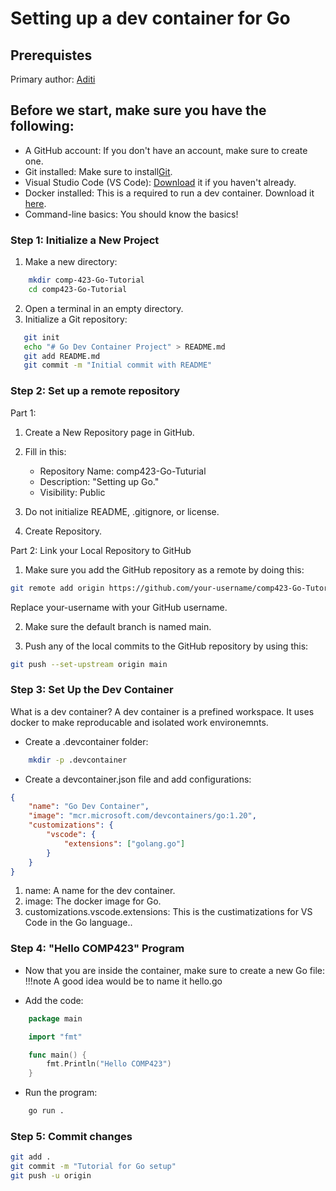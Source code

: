 # Setting up a dev container for Go

## Prerequistes 
Primary author: [Aditi](https://github.com/aditivn12)

Before we start, make sure you have the following:
- 
- A GitHub account: If you don't have an account, make sure to create one.
- Git installed: Make sure to install[Git](https://github.com/).
- Visual Studio Code (VS Code): [Download](https://code.visualstudio.com/download) it if you haven't already.
- Docker installed: This is a required to run a dev container. Download it [here](https://www.docker.com/products/docker-desktop/).
- Command-line basics: You should know the basics!

### Step 1: Initialize a New Project

1. Make a new directory:
```bash
    mkdir comp-423-Go-Tutorial
    cd comp423-Go-Tutorial
```

2. Open a terminal in an empty directory.
3. Initialize a Git repository:
```bash
   git init
   echo "# Go Dev Container Project" > README.md
   git add README.md
   git commit -m "Initial commit with README" 
```
### Step 2: Set up a remote repository
Part 1:

1. Create a New Repository page in GitHub.

2. Fill in this:

    - Repository Name: comp423-Go-Tuturial
    - Description: "Setting up Go."
    - Visibility: Public

3. Do not initialize README, .gitignore, or license.

4. Create Repository.

Part 2: 
Link your Local Repository to GitHub

1. Make sure you add the GitHub repository as a remote by doing this:


```bash
git remote add origin https://github.com/your-username/comp423-Go-Tutorial.git
```
Replace your-username with your GitHub username.

2. Make sure the default branch is named main. 

3. Push any of the local commits to the GitHub repository by using this:
``` bash
git push --set-upstream origin main
```

### **Step 3: Set Up the Dev Container**
What is a dev container? 
A dev container is a prefined workspace. It uses docker to make reproducable and isolated work environemnts. 

- Create a .devcontainer folder:
``` bash
    mkdir -p .devcontainer
```

- Create a devcontainer.json file and add configurations:
``` json
{
    "name": "Go Dev Container",
    "image": "mcr.microsoft.com/devcontainers/go:1.20",
    "customizations": {
        "vscode": {
            "extensions": ["golang.go"]
        }
    }
}
```
1. name: A name for the dev container.
2. image: The docker image for Go.
3. customizations.vscode.extensions: This is the custimatizations for VS Code in the Go language..

### Step 4: "Hello COMP423" Program
- Now that you are inside the container, make sure to create a new Go file:
!!!note
    A good idea would be to name it hello.go

- Add the code:
``` go
    package main

    import "fmt"

    func main() {
        fmt.Println("Hello COMP423")
    }
```
- Run the program:
``` bash 
    go run .
```
### **Step 5: Commit changes**
``` bash
git add .
git commit -m "Tutorial for Go setup"
git push -u origin
```
